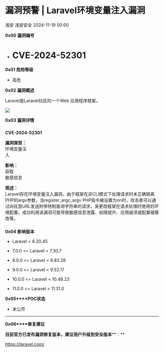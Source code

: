 #  漏洞预警 | Laravel环境变量注入漏洞   
浅安  浅安安全   2024-11-19 00:00  
  
**0x00 漏洞编号**  
- # CVE-2024-52301  
  
**0x01 危险等级**  
- 高危  
  
**0x02 漏洞概述**  
  
Laravel是Laravel社区的一个Web 应用程序框架。  
  
![](https://mmbiz.qpic.cn/sz_mmbiz_png/7stTqD182SXVjSO8zzszuc8UiaVo19la91yBNVOlwm8WtQtlBTjs96mk231G09Fcict37BKqZGDgkTgm7e0IsNZQ/640?wx_fmt=other&from=appmsg&wxfrom=5&wx_lazy=1&wx_co=1&tp=webp "")  
  
**0x03 漏洞详情**  
###   
###   
  
**CVE-2024-52301**  
  
**漏洞类型：**  
环境变量注  
入  
  
**影响：**  
获取  
敏感信息  
  
  
  
**简述：**  
Laravel存在环境变量注入漏洞，由于框架在非CLI模式下处理请求时未正确隔离PHP的argv参数，当register_argc_argv PHP指令被设置为on时，攻击者可以通过向任意URL发送附带特制查询字符串的请求，来更改框架在请求处理时使用的环境配置，成功利用该漏洞可能导致敏感信息泄露、权限提升、应用崩溃或配置被篡改等。  
###   
  
**0x04 影响版本**  
- Laravel < 6.20.45  
  
- 7.0.0 <= Laravel < 7.30.7  
  
- 8.0.0 <= Laravel < 8.83.28  
  
- 9.0.0 <= Laravel < 9.52.17  
  
- 10.0.0 <= Laravel < 10.48.23  
  
- 11.0.0 <= Laravel < 11.31.0  
  
**0x05****POC状态**  
- 未公开  
  
****  
**0x06****修复建议**  
  
**目前官方已发布漏洞修复版本，建议用户升级到安全版本****：**  
  
https://laravel.com/  
  
  
  
